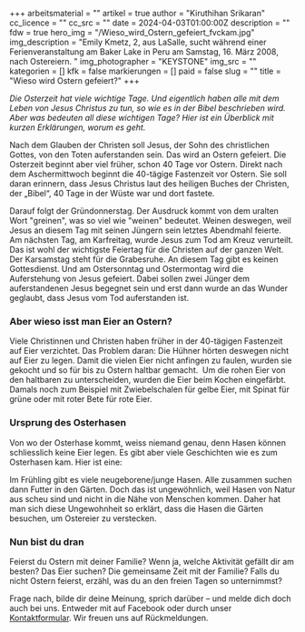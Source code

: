 +++
arbeitsmaterial = ""
artikel = true
author = "Kiruthihan Srikaran"
cc_licence = ""
cc_src = ""
date = 2024-04-03T01:00:00Z
description = ""
fdw = true
hero_img = "/Wieso_wird_Ostern_gefeiert_fvckam.jpg"
img_description = "Emily Kmetz, 2, aus LaSalle, sucht während einer Ferienveranstaltung am Baker Lake in Peru am Samstag, 16. März 2008, nach Ostereiern. "
img_photographer = "KEYSTONE"
img_src = ""
kategorien = []
kfk = false
markierungen = []
paid = false
slug = ""
title = "Wieso wird Ostern gefeiert?"
+++

_Die Osterzeit hat viele wichtige Tage. Und eigentlich haben alle mit dem Leben von Jesus Christus zu tun, so wie es in der Bibel beschrieben wird. Aber was bedeuten all diese wichtigen Tage? Hier ist ein Überblick mit kurzen Erklärungen, worum es geht._

Nach dem Glauben der Christen soll Jesus, der Sohn des christlichen Gottes, von den Toten auferstanden sein. Das wird an Ostern gefeiert. Die Osterzeit beginnt aber viel früher, schon 40 Tage vor Ostern. Direkt nach dem Aschermittwoch beginnt die 40-tägige Fastenzeit vor Ostern. Sie soll daran erinnern, dass Jesus Christus laut des heiligen Buches der Christen, der „Bibel“, 40 Tage in der Wüste war und dort fastete.

Darauf folgt der Gründonnerstag. Der Ausdruck kommt von dem uralten Wort "greinen", was so viel wie "weinen" bedeutet. Weinen deswegen, weil Jesus an diesem Tag mit seinen Jüngern sein letztes Abendmahl feierte. Am nächsten Tag, am Karfreitag, wurde Jesus zum Tod am Kreuz verurteilt. Das ist wohl der wichtigste Feiertag für die Christen auf der ganzen Welt. Der Karsamstag steht für die Grabesruhe. An diesem Tag gibt es keinen Gottesdienst. Und am Ostersonntag und Ostermontag wird die Auferstehung von Jesus gefeiert. Dabei sollen zwei Jünger dem auferstandenen Jesus begegnet sein und erst dann wurde an das Wunder geglaubt, dass Jesus vom Tod auferstanden ist. 

### Aber wieso isst man Eier an Ostern?

Viele Christinnen und Christen haben früher in der 40-tägigen Fastenzeit auf Eier verzichtet. Das Problem daran: Die Hühner hörten deswegen nicht auf Eier zu legen. Damit die vielen Eier nicht anfingen zu faulen, wurden sie gekocht und so für bis zu Ostern haltbar gemacht.  Um die rohen Eier von den haltbaren zu unterscheiden, wurden die Eier beim Kochen eingefärbt. Damals noch zum Beispiel mit Zwiebelschalen für gelbe Eier, mit Spinat für grüne oder mit roter Bete für rote Eier.

### Ursprung des Osterhasen

Von wo der Osterhase kommt, weiss niemand genau, denn Hasen können schliesslich keine Eier legen. Es gibt aber viele Geschichten wie es zum Osterhasen kam. Hier ist eine:

Im Frühling gibt es viele neugeborene/junge Hasen. Alle zusammen suchen dann Futter in den Gärten. Doch das ist ungewöhnlich, weil Hasen von Natur aus scheu sind und nicht in die Nähe von Menschen kommen. Daher hat man sich diese Ungewohnheit so erklärt, dass die Hasen die Gärten besuchen, um Ostereier zu verstecken.

### Nun bist du dran

Feierst du Ostern mit deiner Familie? Wenn ja, welche Aktivität gefällt dir am besten? Das Eier suchen? Die gemeinsame Zeit mit der Familie? Falls du nicht Ostern feierst, erzähl, was du an den freien Tagen so unternimmst?

Frage nach, bilde dir deine Meinung, sprich darüber – und melde dich doch auch bei uns. Entweder mit auf Facebook oder durch unser [Kontaktformular](https://www.chinderzytig.ch/kontakt/). Wir freuen uns auf Rückmeldungen.
